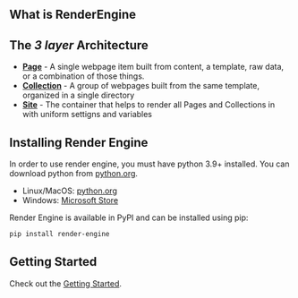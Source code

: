 ## What is RenderEngine
## The _3 layer_ Architecture 

* **[Page](render_engine/page.html)** - A single webpage item built from content, a template, raw data, or a combination of those things.
* **[Collection](render_engine/collection.html)** - A group of webpages built from the same template, organized in a single directory
* **[Site](render_engine/site.html)** - The container that helps to render all Pages and Collections in with uniform settigns and variables

## Installing Render Engine

In order to use render engine, you must have python 3.9+ installed. You can download python from [python.org](https://python.org).

- Linux/MacOS: [python.org](https://python.org)
- Windows: [Microsoft Store](https://apps.microsoft.com/store/detail/python-311/9NRWMJP3717K)

Render Engine is available in PyPI and can be installed using pip:

```bash
pip install render-engine
```

## Getting Started
Check out the [Getting Started](/getting-started.html).
